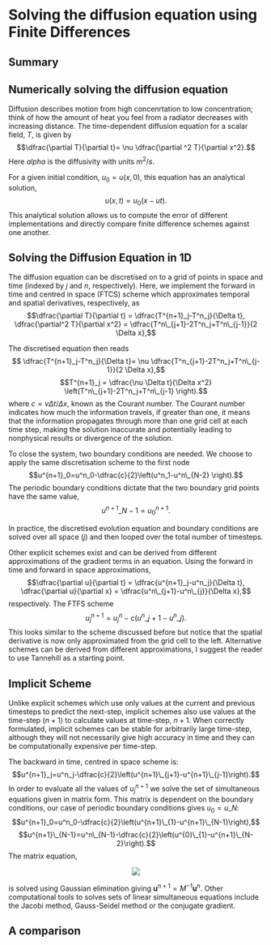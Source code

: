 # Solving the diffusion equation using Finite Differences

## Summary



## Numerically solving the diffusion equation
Diffusion describes motion from high concenrtation to low concentration; think of how the amount of heat you feel from a radiator decreases with increasing distance. The time-dependent diffusion equation for a scalar field, $T$, is given by
$$\dfrac{\partial T}{\partial t}= \nu \dfrac{\partial ^2 T}{\partial x^2}.$$
Here $alpha$ is the diffusivity with units $m^2/s$.

For a given initial condition, $u_0=u(x,0)$, this equation has an analytical solution,
$$u(x,t)=u_0(x-ut).$$
This analytical solution allows us to compute the error of different implementations and directly compare finite difference schemes against one another.

## Solving the Diffusion Equation in 1D
The diffusion equation can be discretised on to a grid of points in space and time (indexed by $j$ and $n$, respectively). Here, we implement the forward in time and centred in space (FTCS) scheme which approximates temporal and spatial derivatives, respectively, as
$$\dfrac{\partial T}{\partial t} = \dfrac{T^{n+1}_j-T^n_j}{\Delta t}, \dfrac{\partial^2 T}{\partial x^2} = \dfrac{T^n\_{j+1}-2T^n_j+T^n\_{j-1}}{2 \Delta x},$$

The discretised equation then reads
$$ \dfrac{T^{n+1}_j-T^n_j}{\Delta t}= \nu \dfrac{T^n_{j+1}-2T^n_j+T^n\_{j-1}}{2 \Delta x},$$
$$T^{n+1}_j = \dfrac{\nu \Delta t}{\Delta x^2} \left(T^n\_{j+1}-2T^n_j+T^n\_{j-1} \right).$$
where $c=v\Delta t/ \Delta x$, known as the Courant number. The Courant number indicates how much the information travels, if greater than one, it means that the information propagates through more than one grid cell at each time step, making the solution inaccurate and potentially leading to nonphysical results or divergence of the solution.
 
To close the system, two boundary conditions are needed. We choose to apply the same discretisation scheme to the first node
$$u^{n+1}_0=u^n_0-\dfrac{c}{2}\left(u^n_1-u^n\_{N-2} \right).$$
The periodic boundary conditions dictate that the two boundary grid points have the same value,
$$u^{n+1}\_{N-1}=u^{n+1}_0.$$

In practice, the discretised evolution equation and boundary conditions are solved over all space $(j)$ and then looped over the total number of timesteps.

Other explicit schemes exist and can be derived from different approximations of the gradient terms in an equation. Using the forward in time and forward in space approximations,
$$\dfrac{\partial u}{\partial t} = \dfrac{u^{n+1}_j-u^n_j}{\Delta t}, \dfrac{\partial u}{\partial x} = \dfrac{u^n\_{j+1}-u^n\_{j}}{\Delta x},$$
respectively.
The FTFS scheme 
$$u^{n+1}_j = u^n_j - c\left(u^n\_{j+1}-u^n\_{j}\right).$$
This looks similar to the scheme discussed before but notice that the spatial derivative is now only approximated from the grid cell to the left. 
Alternative schemes can be derived from different approximations, I suggest the reader to use Tannehill as a starting point.

## Implicit Scheme
Unlike explicit schemes which use only values at the current and previous timesteps to predict the next-step, implicit schemes also use values at the time-step $(n+1)$ to calculate values at time-step, $n+1$. When correctly formulated, implicit schemes can be stable for arbitrarily large time-step, although they will not necessarily give high accuracy in time and they can be computationally expensive per time-step. 

The backward in time, centred in space scheme is:
$$u^{n+1}_j=u^n_j-\dfrac{c}{2}\left(u^{n+1}\_{j+1}-u^{n+1}\_{j-1}\right).$$
In order to evaluate all the values of $u_j^{n+1}$ we solve the set of simultaneous equations given in matrix form. This matrix is dependent on the boundary conditions, our case of periodic boundary conditions gives $u_0=u\_{N}$:
$$u^{n+1}_0=u^n_0-\dfrac{c}{2}\left(u^{n+1}\_{1}-u^{n+1}\_{N-1}\right),$$
$$u^{n+1}\_{N-1}=u^n\_{N-1}-\dfrac{c}{2}\left(u^{0}\_{1}-u^{n+1}\_{N-2}\right).$$
The matrix equation,

<p align="center">
  <img src="linearsystem.png" />
</p>

is solved using Gaussian elimination giving $\boldsymbol{u}^{n+1}=M^{-1}\boldsymbol{u}^n$. Other computational tools to solves sets of linear simultaneous equations include the Jacobi method, Gauss-Seidel method or the conjugate gradient.

## A comparison
